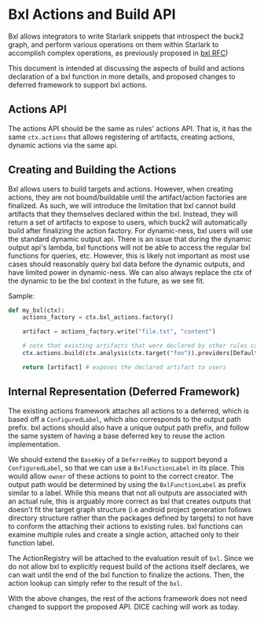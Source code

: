 # Bxl Actions and Build API

Bxl allows integrators to write Starlark snippets that introspect the buck2
graph, and perform various operations on them within Starlark to accomplish
complex operations, as previously proposed in [bxl RFC](../bxl))

This document is intended at discussing the aspects of build and actions
declaration of a bxl function in more details, and proposed changes to deferred
framework to support bxl actions.

## Actions API

The actions API should be the same as rules' actions API. That is, it has the
same `ctx.actions` that allows registering of artifacts, creating actions,
dynamic actions via the same api.

## Creating and Building the Actions

Bxl allows users to build targets and actions. However, when creating actions,
they are not bound/buildable until the artifact/action factories are finalized.
As such, we will introduce the limitation that bxl cannot build artifacts that
they themselves declared within the bxl. Instead, they will return a set of
artifacts to expose to users, which buck2 will automatically build after
finalizing the action factory. For dynamic-ness, bxl users will use the standard
dynamic output api. There is an issue that during the dynamic output api's
lambda, bxl functions will not be able to access the regular bxl functions for
queries, etc. However, this is likely not important as most use cases should
reasonably query bxl data before the dynamic outputs, and have limited power in
dynamic-ness. We can also always replace the ctx of the dynamic to be the bxl
context in the future, as we see fit.

Sample:

```python
def my_bxl(ctx):
    actions_factory = ctx.bxl_actions.factory()

    artifact = actions_factory.write("file.txt", "content")

    # note that existing artifacts that were declared by other rules can be built
    ctx.actions.build(ctx.analysis(ctx.target("foo")).providers[DefaultInfo].default_output))

    return [artifact] # exposes the declared artifact to users
```

## Internal Representation (Deferred Framework)

The existing actions framework attaches all actions to a deferred, which is
based off a `ConfiguredLabel`, which also corresponds to the output path prefix.
bxl actions should also have a unique output path prefix, and follow the same
system of having a base deferred key to reuse the action implementation.

We should extend the `BaseKey` of a `DeferredKey` to support beyond a
`ConfiguredLabel`, so that we can use a `BxlFunctionLabel` in its place. This
would allow `owner` of these actions to point to the correct creator. The output
path would be determined by using the `BxlFunctionLabel` as prefix similar to a
label. While this means that not all outputs are associated with an actual rule,
this is arguably more correct as bxl that creates outputs that doesn't fit the
target graph structure (i.e android project generation follows directory
structure rather than the packages defined by targets) to not have to conform
the attaching their actions to existing rules. bxl functions can examine
multiple rules and create a single action, attached only to their function
label.

The ActionRegistry will be attached to the evaluation result of `bxl`. Since we
do not allow bxl to explicitly request build of the actions itself declares, we
can wait until the end of the bxl function to finalize the actions. Then, the
action lookup can simply refer to the result of the `bxl`.

With the above changes, the rest of the actions framework does not need changed
to support the proposed API. DICE caching will work as today.
